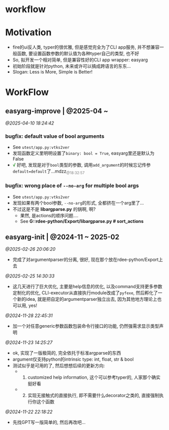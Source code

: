 # workflow

# Motivation
+ fire的ui反人类, typer的很优雅, 但是感觉完全为了CLI app服务, 并不想兼容一般函数, 要设置函数参数的默认值为各种typer自己的类型, 也不好
+ So, 拟开发一个相对简单, 但是兼容性好的CLI app wrapper: easyarg
+ 初始阶段就是针对python, 未来或许可以搞成跨语言的东东...
+ Slogan: Less is More, Simple is Better!


# WorkFlow

## easyarg-improve | @2025-04 ~
*@2025-04-10 18:24:42*
### bugfix: default value of bool arguments
+ See `utest/app.py:vtks2ver`
+ 发现函数定义里明明设置了`binary: bool = True`, easyarg里还是默认为False
+ <font color="green">√</font> 好吧, 发现是对于`bool`类型的参数, 调用`add_argument`的时候忘记传参`default=default`了...mdzz<sub style="color:gray">@18:32:57</sub>
### bugfix: wrong place of `--no-arg` for multiple bool args
+ See `utest/app.py:vtks2ver`
+ 发现如果有两个bool参数, `--no-arg`的形式, 全都挤在一个arg里了...
+ 不过这是不是 **libargparse.py** 的锅啊, 啊?
	+ 果然, 是actions的顺序问题....
	+ See **G::rdee-python/Export/libargparse.py # sort_actions**

## easyarg-init | @2024-11 ~ 2025-02
*@2025-02-26 20:06:20*
+ 完成了对argumentparser的分离, 很好, 现在那个放在rdee-python/Export上去

*@2025-02-25 14:30:33*
+ 这几天进行了巨大优化, 主要是help信息的优化, 以及command支持更多参数定制化的优化, CLI-executor从直接执行module改成了`pyfexe`, 然后孵化了一个新的idea, 就是把自定的argumentparser独立出去, 因为其他地方理论上也可以用, yes!

*@2024-11-28 22:45:31*
+ 加一个对任意generic参数函数包装命令行接口的功能, 仍然强需求显示类型声明

*@2024-11-23 14:25:27*
+ ok, 实现了一版极简的, 完全依托于标准argparse的东西
+ argument仅支持python的intrinsic type: int, float, str & bool
+ 测试似乎是可用的了, 然后想想后续的更新方向:
    + 1. customized help information, 这个可以参考typer的, 人家那个确实挺好看
    + 2. 实现无接触式的直接执行, 即不需要什么decorator之类的, 直接强制执行你这个函数

*@2024-11-22 22:18:22*
+ 先找GPT写一版简单的, 然后再改吧...